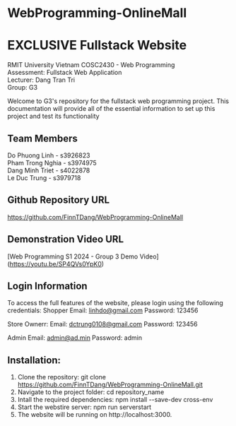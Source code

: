 # WebProgramming-OnlineMall

# EXCLUSIVE Fullstack Website

RMIT University Vietnam COSC2430 - Web Programming <br>
Assessment: Fullstack Web Application <br>
Lecturer: Dang Tran Tri <br>
Group: G3

Welcome to G3's repository for the fullstack web programming project. This documentation will provide all of the essential information to set up this project and test its functionality <br>

## Team Members
Do Phuong Linh - s3926823<br>
Pham Trong Nghia - s3974975<br>
Dang Minh Triet - s4022878<br>
Le Duc Trung - s3979718<br>

## Github Repository URL
https://github.com/FinnTDang/WebProgramming-OnlineMall

## Demonstration Video URL
[Web Programming S1 2024 - Group 3 Demo Video] (https://youtu.be/SP4QVs0YpK0)

## Login Information
To access the full features of the website, please login using the following credentials:
Shopper 
Email: linhdo@gmail.com
Password: 123456

Store Ownerr:
Email: dctrung0108@gmail.com
Password: 123456

Admin
Email: admin@ad.min
Password: admin

## Installation:
1. Clone the repository: git clone https://github.com/FinnTDang/WebProgramming-OnlineMall.git
2. Navigate to the project folder: cd repository_name
3. Intall the required dependencies: npm install --save-dev cross-env
4. Start the webstire server: npm run serverstart
5. The website will be running on http://localhost:3000.
